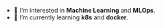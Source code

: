 - 👀 I’m interested in **Machine Learning** and **MLOps**.
- 🌱 I’m currently learning **k8s** and **docker**.
